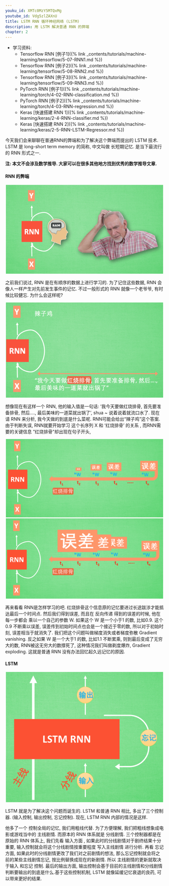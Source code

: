 ```yaml
---
youku_id: XMTc0MzY5MTQxMg
youtube_id: Vdg5zlZAXnU
title: LSTM RNN 循环神经网络 (LSTM)
description: 用 LSTM 解决普通 RNN 的弊端
chapter: 2
---
```



* 学习资料: 
  * Tensorflow RNN [例子1]({% link _contents/tutorials/machine-learning/tensorflow/5-07-RNN1.md %})
  * Tensorflow RNN [例子2]({% link _contents/tutorials/machine-learning/tensorflow/5-08-RNN2.md %})
  * Tensorflow RNN [例子3]({% link _contents/tutorials/machine-learning/tensorflow/5-09-RNN3.md %})
  * PyTorch RNN [例子1]({% link _contents/tutorials/machine-learning/torch/4-02-RNN-classification.md %})
  * PyTorch RNN [例子2]({% link _contents/tutorials/machine-learning/torch/4-03-RNN-regression.md %})
  * Keras [快速搭建 RNN 1]({% link _contents/tutorials/machine-learning/keras/2-4-RNN-classifier.md %})
  * Keras [快速搭建 RNN 2]({% link _contents/tutorials/machine-learning/keras/2-5-RNN-LSTM-Regressor.md %})



今天我们会来聊聊在普通RNN的弊端和为了解决这个弊端而提出的 LSTM 技术. LSTM 是 long-short term memory 的简称, 中文叫做 长短期记忆. 是当下最流行的 RNN 形式之一.

**注: 本文不会涉及数学推导. 大家可以在很多其他地方找到优秀的数学推导文章.**




#### RNN 的弊端

<center><img src="/static/results/ML_intro/lstm1.png" width="500px"></center>

之前我们说过, RNN 是在有顺序的数据上进行学习的. 为了记住这些数据, RNN 会像人一样产生对先前发生事件的记忆. 不过一般形式的 RNN 就像一个老爷爷, 有时候比较健忘. 为什么会这样呢?

<center><img src="/static/results/ML_intro/lstm2.png" width="500px"></center>

想像现在有这样一个 RNN, 他的输入值是一句话: ‘我今天要做红烧排骨, 首先要准备排骨, 然后…., 最后美味的一道菜就出锅了’, shua ~ 说着说着就流口水了. 现在请 RNN 来分析, 我今天做的到底是什么菜呢. RNN可能会给出“辣子鸡”这个答案. 由于判断失误, RNN就要开始学习 这个长序列 X 和 ‘红烧排骨’ 的关系 , 而RNN需要的关键信息 ”红烧排骨”却出现在句子开头,

<center><img src="/static/results/ML_intro/lstm3.png" width="500px"></center>

<center><img src="/static/results/ML_intro/lstm4.png" width="500px"></center>

再来看看 RNN是怎样学习的吧. 红烧排骨这个信息原的记忆要进过长途跋涉才能抵达最后一个时间点. 然后我们得到误差, 而且在 反向传递 得到的误差的时候, 他在每一步都会 乘以一个自己的参数 W. 如果这个 W 是一个小于1 的数, 比如0.9. 这个0.9 不断乘以误差, 误差传到初始时间点也会是一个接近于零的数, 所以对于初始时刻, 误差相当于就消失了. 我们把这个问题叫做梯度消失或者梯度弥散 Gradient vanishing. 反之如果 W 是一个大于1 的数, 比如1.1 不断累乘, 则到最后变成了无穷大的数, RNN被这无穷大的数撑死了, 这种情况我们叫做剃度爆炸, Gradient exploding. 这就是普通 RNN 没有办法回忆起久远记忆的原因.



#### LSTM

<center><img src="/static/results/ML_intro/lstm5.png" width="500px"></center>

LSTM 就是为了解决这个问题而诞生的. LSTM 和普通 RNN 相比, 多出了三个控制器. (输入控制, 输出控制, 忘记控制). 现在, LSTM RNN 内部的情况是这样.

他多了一个 控制全局的记忆, 我们用粗线代替. 为了方便理解, 我们把粗线想象成电影或游戏当中的 主线剧情. 而原本的 RNN 体系就是 分线剧情. 三个控制器都是在原始的 RNN 体系上, 我们先看 输入方面 , 如果此时的分线剧情对于剧终结果十分重要, 输入控制就会将这个分线剧情按重要程度 写入主线剧情 进行分析. 再看 忘记方面, 如果此时的分线剧情更改了我们对之前剧情的想法, 那么忘记控制就会将之前的某些主线剧情忘记, 按比例替换成现在的新剧情. 所以 主线剧情的更新就取决于输入 和忘记 控制. 最后的输出方面, 输出控制会基于目前的主线剧情和分线剧情判断要输出的到底是什么.基于这些控制机制, LSTM 就像延缓记忆衰退的良药, 可以带来更好的结果.